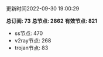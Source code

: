 更新时间2022-09-30 19:00:29

**总订阅: 73**
**总节点: 2862**
**有效节点: 821**
- ss节点: 470
- v2ray节点: 268
- trojan节点: 83
